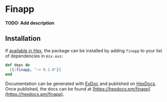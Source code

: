 # Finapp

**TODO: Add description**

## Installation

If [available in Hex](https://hex.pm/docs/publish), the package can be installed
by adding `finapp` to your list of dependencies in `mix.exs`:

```elixir
def deps do
  [{:finapp, "~> 0.1.0"}]
end
```

Documentation can be generated with [ExDoc](https://github.com/elixir-lang/ex_doc)
and published on [HexDocs](https://hexdocs.pm). Once published, the docs can
be found at [https://hexdocs.pm/finapp](https://hexdocs.pm/finapp).

